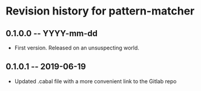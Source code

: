 # Revision history for pattern-matcher

## 0.1.0.0 -- YYYY-mm-dd

* First version. Released on an unsuspecting world.

## 0.1.0.1 -- 2019-06-19

* Updated .cabal file with a more convenient link to the Gitlab repo
